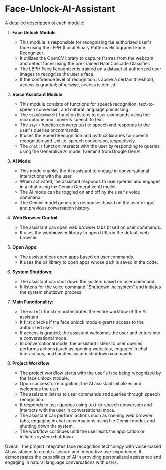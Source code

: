 # Face-Unlock-AI-Assistant


A detailed description of each module:

1. **Face Unlock Module**:
   - This module is responsible for recognizing the authorized user's face using the LBPH (Local Binary Patterns Histograms) Face Recognizer.
   - It utilizes the OpenCV library to capture frames from the webcam and detect faces using the pre-trained Haar Cascade Classifier.
   - The LBPH Face Recognizer is trained on a dataset of authorized user images to recognize the user's face.
   - If the confidence level of recognition is above a certain threshold, access is granted; otherwise, access is denied.

2. **Voice Assistant Module**:
   - This module consists of functions for speech recognition, text-to-speech conversion, and natural language processing.
   - The `takeCommand()` function listens to user commands using the microphone and converts speech to text.
   - The `say()` function converts text to speech and responds to the user's queries or commands.
   - It uses the SpeechRecognition and pyttsx3 libraries for speech recognition and text-to-speech conversion, respectively.
   - The `chat()` function interacts with the user by responding to queries using the Generative AI model (Gemini) from Google GenAI.

3. **AI Mode**:
   - This mode enables the AI assistant to engage in conversational interactions with the user.
   - When activated, the assistant responds to user queries and engages in a chat using the Gemini Generative AI model.
   - The AI mode can be toggled on and off by the user's voice command.
   - The Gemini model generates responses based on the user's input and previous conversation history.

4. **Web Browser Control**:
   - The assistant can open web browser tabs based on user commands.
   - It uses the webbrowser library to open URLs in the default web browser.

5. **Open Apps**:
   - The assistant can open apps based on user commands.
   - It uses the os library to open apps whose path is saved in the code.

6. **System Shutdown**:
   - The assistant can shut down the system based on user command.
   - It listens for the voice command "Shutdown the system" and initiates the system shutdown process.

7. **Main Functionality**:
   - The `main()` function orchestrates the entire workflow of the AI assistant.
   - It first checks if the face unlock module grants access to the authorized user.
   - If access is granted, the assistant welcomes the user and enters into a conversational mode.
   - In conversational mode, the assistant listens to user queries, performs actions (such as opening websites), engages in chat interactions, and handles system shutdown commands.

8. **Project Workflow**:
   - The project workflow starts with the user's face being recognized by the face unlock module.
   - Upon successful recognition, the AI assistant initializes and welcomes the user.
   - The assistant listens to user commands and queries through speech recognition.
   - It responds to user queries using text-to-speech conversion and interacts with the user in conversational mode.
   - The assistant can perform actions such as opening web browser tabs, engaging in chat conversations using the Gemini model, and shutting down the system.
   - The workflow continues until the user exits the application or initiates system shutdown.

Overall, the project integrates face recognition technology with voice-based AI assistance to create a secure and interactive user experience. It demonstrates the capabilities of AI in providing personalized assistance and engaging in natural language conversations with users.
